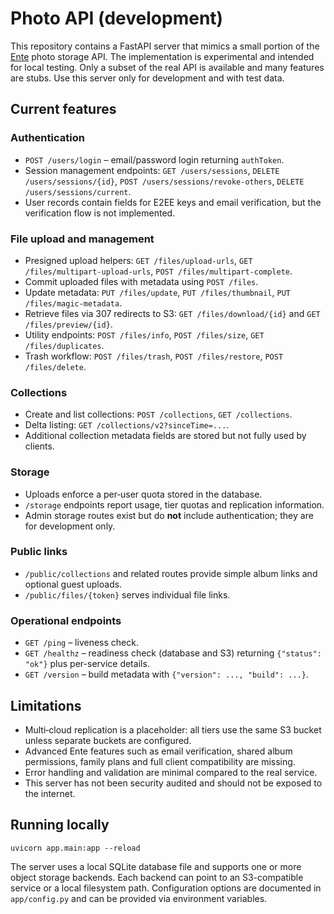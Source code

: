 # Photo API (development)

This repository contains a FastAPI server that mimics a small portion of the [Ente](https://ente.io) photo storage API.
The implementation is experimental and intended for local testing.  Only a subset of the real API is available and many
features are stubs.  Use this server only for development and with test data.

## Current features

### Authentication
- `POST /users/login` – email/password login returning `authToken`.
- Session management endpoints: `GET /users/sessions`, `DELETE /users/sessions/{id}`,
  `POST /users/sessions/revoke-others`, `DELETE /users/sessions/current`.
- User records contain fields for E2EE keys and email verification, but the verification flow is not implemented.

### File upload and management
- Presigned upload helpers: `GET /files/upload-urls`, `GET /files/multipart-upload-urls`, `POST /files/multipart-complete`.
- Commit uploaded files with metadata using `POST /files`.
- Update metadata: `PUT /files/update`, `PUT /files/thumbnail`, `PUT /files/magic-metadata`.
- Retrieve files via 307 redirects to S3: `GET /files/download/{id}` and `GET /files/preview/{id}`.
- Utility endpoints: `POST /files/info`, `POST /files/size`, `GET /files/duplicates`.
- Trash workflow: `POST /files/trash`, `POST /files/restore`, `POST /files/delete`.

### Collections
- Create and list collections: `POST /collections`, `GET /collections`.
- Delta listing: `GET /collections/v2?sinceTime=...`.
- Additional collection metadata fields are stored but not fully used by clients.

### Storage
- Uploads enforce a per‑user quota stored in the database.
- `/storage` endpoints report usage, tier quotas and replication information.
- Admin storage routes exist but do **not** include authentication; they are for development only.

### Public links
- `/public/collections` and related routes provide simple album links and optional guest uploads.
- `/public/files/{token}` serves individual file links.

### Operational endpoints
- `GET /ping` – liveness check.
- `GET /healthz` – readiness check (database and S3) returning `{"status": "ok"}` plus per-service details.
- `GET /version` – build metadata with `{"version": ..., "build": ...}`.

## Limitations
- Multi‑cloud replication is a placeholder: all tiers use the same S3 bucket unless separate buckets are configured.
- Advanced Ente features such as email verification, shared album permissions, family plans and full client compatibility are missing.
- Error handling and validation are minimal compared to the real service.
- This server has not been security audited and should not be exposed to the internet.

## Running locally
```
uvicorn app.main:app --reload
```

The server uses a local SQLite database file and supports one or more object storage
backends. Each backend can point to an S3-compatible service or a local filesystem
path. Configuration options are documented in `app/config.py` and can be provided
via environment variables.
